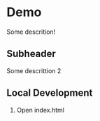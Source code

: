 # Demo
Some descrition!

## Subheader

Some descrittion 2


## Local Development

1. Open index.html 